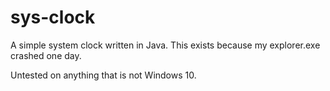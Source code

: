 # sys-clock

A simple system clock written in Java.
This exists because my explorer.exe crashed one day.

Untested on anything that is not Windows 10.
